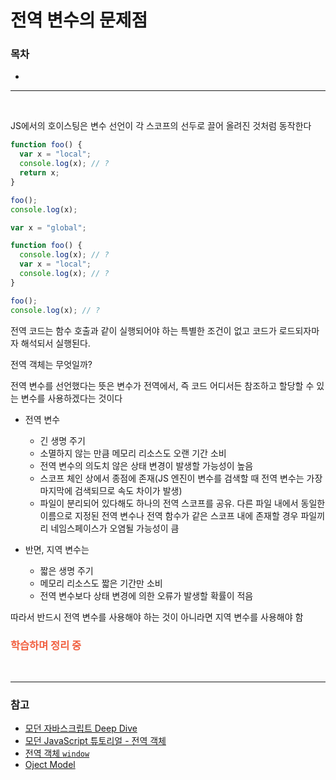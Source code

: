 # 전역 변수의 문제점

### 목차

- 

***

<br>

JS에서의 호이스팅은 변수 선언이 각 스코프의 선두로 끌어 올려진 것처럼 동작한다

```javascript
function foo() {
  var x = "local"; 
  console.log(x); // ?
  return x; 
}

foo(); 
console.log(x); 
```
```javascript
var x = "global"; 

function foo() {
  console.log(x); // ?
  var x = "local"; 
  console.log(x); // ?
}

foo(); 
console.log(x); // ?
```

전역 코드는 함수 호출과 같이 실행되어야 하는 특별한 조건이 없고 코드가 로드되자마자 해석되서 실행된다. 

전역 객체는 무엇일까?

전역 변수를 선언했다는 뜻은 변수가 전역에서, 즉 코드 어디서든 참조하고 할당할 수 있는 변수를 사용하겠다는 것이다 

- 전역 변수
  - 긴 생명 주기 
  - 소멸하지 않는 만큼 메모리 리소스도 오랜 기간 소비
  - 전역 변수의 의도치 않은 상태 변경이 발생할 가능성이 높음
  - 스코프 체인 상에서 종점에 존재(JS 엔진이 변수를 검색할 때 전역 변수는 가장 마지막에 검색되므로 속도 차이가 발생)
  - 파일이 분리되어 있다해도 하나의 전역 스코프를 공유. 다른 파일 내에서 동일한 이름으로 지정된 전역 변수나 전역 함수가 같은 스코프 내에 존재할 경우 파일끼리 네임스페이스가 오염될 가능성이 큼

- 반면, 지역 변수는 
  - 짧은 생명 주기 
  - 메모리 리소스도 짧은 기간만 소비
  - 전역 변수보다 상태 변경에 의한 오류가 발생할 확률이 적음
  

따라서 반드시 전역 변수를 사용해야 하는 것이 아니라면 지역 변수를 사용해야 함

### <span style="color:  #F15F3F">학습하며 정리 중</span>

<br>

***
### 참고

- [모던 자바스크립트 Deep Dive](http://www.yes24.com/Product/Goods/92742567)
- [모던 JavaScript 튜토리얼 - 전역 객체](https://ko.javascript.info/global-object) 
- [전역 객체 `window`](https://opentutorials.org/course/1375/6633)
- [Oject Model](https://opentutorials.org/course/1375/6622)